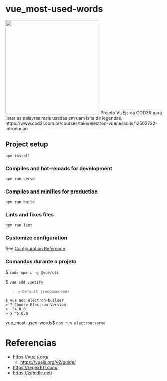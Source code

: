# vue_most-used-words
<img src="https://s3.amazonaws.com/thinkific-import/220759/course_player_logo/1587411051149pretalogo200.png" width="300">
Projeto VUEjs da COD3R para listar as palavras mais usadas em uam lsita de legendas.
https://www.cod3r.com.br/courses/take/electron-vue/lessons/12503722-introducao


## Project setup
```
npm install
```

### Compiles and hot-reloads for development
```
npm run serve
```

### Compiles and minifies for production
```
npm run build
```

### Lints and fixes files
```
npm run lint
```

### Customize configuration
See [Configuration Reference](https://cli.vuejs.org/config/).

### Comandos durante o projeto
$ `sudo npm i -g @vue/cli`

$ `vue add vuetify`
> `> Default (recommended) `



```
$ vue add electron-builder
> ? Choose Electron Version
>  ^4.0.0
> ❯ ^5.0.0 
```

vue_most-used-words$ `npm run electron:serve`





# Referencias
- https://vuejs.org/
  - https://vuejs.org/v2/guide/
- https://regex101.com/
- https://jsfiddle.net/
